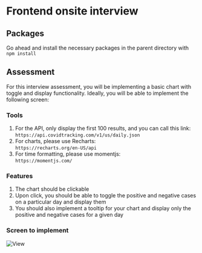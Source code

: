 # Frontend onsite interview

## Packages
Go ahead and install the necessary packages in the parent directory with    
```npm install```

## Assessment
For this interview assessment, you will be implementing a basic chart with toggle 
and display functionality. Ideally, you will be able to implement the following screen: 
<br/>

### Tools
1. For the API, only display the first 100 results, and you can call this link: ```https://api.covidtracking.com/v1/us/daily.json``` 
2. For charts, please use Recharts:  
```https://recharts.org/en-US/api```
3. For time formatting, please use momentjs:   
```https://momentjs.com/```

### Features
1. The chart should be clickable
2. Upon click, you should be able to toggle the positive and negative cases on a particular day and display them
3. You should also implement a tooltip for your chart and display only the positive and negative cases for a given day


### Screen to implement
![View](./assets/screen_img.png)